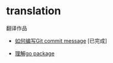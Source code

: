 # translation
翻译作品

- [如何编写Git commit message](https://github.com/UUID-XSH/translation/blob/master/how-to-write-a-git-commit-message.md) [已完成]

- [理解go package](http://thenewstack.io/understanding-golang-packages/)
